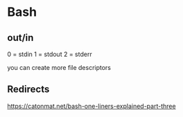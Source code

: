 # Bash

## out/in
0 = stdin
1 = stdout
2 = stderr

you can create more file descriptors

## Redirects
https://catonmat.net/bash-one-liners-explained-part-three

